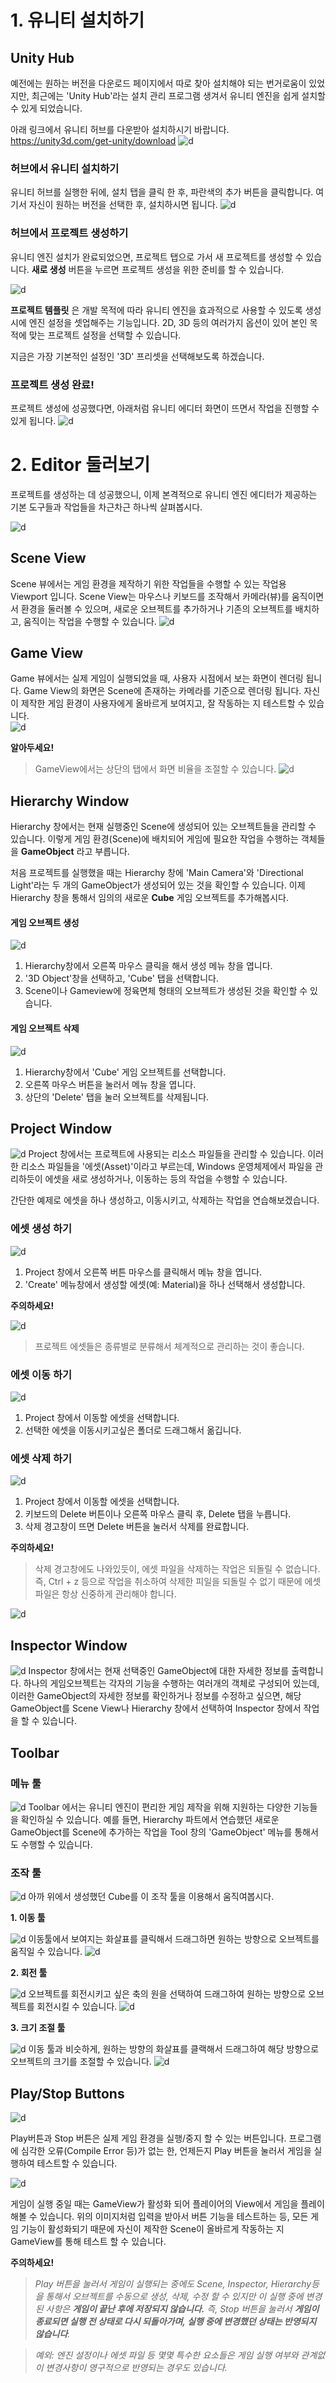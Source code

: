 # 1. 유니티  설치하기

## Unity Hub
예전에는 원하는 버전을 다운로드 페이지에서 따로 찾아 설치해야 되는 번거로움이 있었지만,
최근에는 'Unity Hub'라는 설치 관리 프로그램 생겨서 유니티 엔진을 쉽게 설치할 수 있게 되었습니다.

아래 링크에서 유니티 허브를 다운받아 설치하시기 바랍니다.
https://unity3d.com/get-unity/download
![d](images/Unity_Hub_Install_Page.PNG)

### 허브에서 유니티 설치하기
유니티 허브를 실행한 뒤에, 설치 탭을 클릭 한 후, 파란색의 추가 버튼을 클릭합니다.
여기서 자신이 원하는 버전을 선택한 후, 설치하시면 됩니다.
![d](images/hub_install.PNG)

### 허브에서 프로젝트 생성하기
유니티 엔진 설치가 완료되었으면, 프로젝트 탭으로 가서 새 프로젝트를 생성할 수 있습니다.
**새로 생성** 버튼을 누르면 프로젝트 생성을 위한 준비를 할 수 있습니다.

![d](images/unity_project_create.PNG)

**프로젝트 템플릿** 은 개발 목적에 따라 유니티 엔진을 효과적으로 사용할 수 있도록 생성시에 엔진 설정을 셋업해주는 기능입니다. 2D, 3D 등의 여러가지 옵션이 있어 본인 목적에 맞는 프로젝트 설정을 선택할 수 있습니다.

지금은 가장 기본적인 설정인 '3D' 프리셋을 선택해보도록 하겠습니다.

### 프로젝트 생성 완료!
프로젝트 생성에 성공했다면, 아래처럼 유니티 에디터 화면이 뜨면서 작업을 진행할 수 있게  됩니다.
![d](images/after_project_create.PNG)

# 2. Editor 둘러보기
프로젝트를 생성하는 데 성공했으니, 이제 본격적으로 유니티 엔진 에디터가 제공하는 기본 도구들과 작업들을 차근차근 하나씩 살펴봅시다.

![d](images/1_Editor.png)


## Scene View
Scene 뷰에서는 게임 환경을 제작하기 위한 작업들을 수행할 수 있는 작업용 Viewport 입니다. Scene View는 마우스나 키보드를 조작해서 카메라(뷰)를 움직이면서 환경을 둘러볼 수 있으며, 새로운 오브젝트를 추가하거나 기존의 오브젝트를 배치하고, 움직이는 작업을 수행할 수 있습니다.
![d](images/1_SceneView.gif)


## Game View
Game 뷰에서는 실제 게임이 실행되었을 때, 사용자 시점에서 보는 화면이 렌더링 됩니다. Game View의 화면은 Scene에 존재하는 카메라를 기준으로 렌더링 됩니다. 자신이 제작한 게임 환경이 사용자에게 올바르게 보여지고, 잘 작동하는 지 테스트할 수 있습니다.  
![d](images/1_GameView.gif)

**알아두세요!**
> GameView에서는 상단의 탭에서 화면 비율을 조절할 수 있습니다.
![d](images/1_GameViewRatio.png)

## Hierarchy Window
Hierarchy 창에서는 현재 실행중인 Scene에 생성되어 있는 오브젝트들을 관리할 수 있습니다. 이렇게 게임 환경(Scene)에 배치되어 게임에 필요한 작업을 수행하는 객체들을 **GameObject** 라고 부릅니다.

처음 프로젝트를 실행했을 때는 Hierarchy 창에 'Main Camera'와  'Directional Light'라는 두 개의 GameObject가 생성되어 있는 것을 확인할 수 있습니다. 이제 Hierarchy 창을 통해서 임의의 새로운 **Cube** 게임 오브젝트를 추가해봅시다.

#### 게임 오브젝트 생성
![d](images/1_CreateObject.gif)
1. Hierarchy창에서 오른쪽 마우스 클릭을 해서 생성 메뉴 창을 엽니다.
2. '3D Object'창을 선택하고, 'Cube' 탭을 선택합니다.
3. Scene이나 Gameview에 정육면체 형태의 오브젝트가 생성된 것을 확인할 수 있습니다.

#### 게임 오브젝트 삭제
![d](images/1_DeleteObject.gif)
1. Hierarchy창에서 'Cube' 게임 오브젝트를 선택합니다.
2. 오른쪽 마우스 버튼을 눌러서 메뉴 창을 엽니다.
3. 상단의 'Delete' 탭을 눌러 오브젝트를 삭제됩니다.

## Project Window
![d](images/1_ProjectWindow.png)
Project 창에서는 프로젝트에 사용되는 리소스 파일들을 관리할 수 있습니다. 이러한 리소스 파일들을 '에셋(Asset)'이라고 부르는데, Windows 운영체제에서 파일을 관리하듯이 에셋을 새로 생성하거나, 이동하는 등의 작업을 수행할 수 있습니다.

간단한 예제로 에셋을 하나 생성하고, 이동시키고, 삭제하는 작업을 연습해보겠습니다.

### 에셋 생성 하기
![d](images/1_CreateAsset.gif)
1. Project 창에서 오른쪽 버튼 마우스를 클릭해서 메뉴 창을 엽니다.
2. 'Create' 메뉴창에서 생성할 에셋(예: Material)을 하나 선택해서 생성합니다.

**주의하세요!**

  ![d](images/1_AssetManage.png)
> 프로젝트 에셋들은 종류별로 분류해서 체계적으로 관리하는 것이 좋습니다.


### 에셋 이동 하기
![d](images/1_MoveAsset.gif)
1. Project 창에서 이동할 에셋을 선택합니다.
2. 선택한 에셋을 이동시키고싶은 폴더로 드래그해서 옮깁니다.

### 에셋 삭제 하기
![d](images/1_DeleteAsset.gif)
1. Project 창에서 이동할 에셋을 선택합니다.
2. 키보드의 Delete 버튼이나 오른쪽 마우스 클릭 후, Delete 탭을 누릅니다.
3. 삭제 경고창이 뜨면 Delete 버튼을 눌러서 삭제를 완료합니다.


**주의하세요!**
> 삭제 경고창에도 나와있듯이, 에셋 파일을 삭제하는 작업은 되돌릴 수 없습니다. 즉, Ctrl + z 등으로 작업을 취소하여 삭제한 피일을 되돌릴 수 없기 때문에 에셋 파일은 항상 신중하게 관리해야 합니다.

![d](images/1_DeleteWarning.png)


## Inspector Window
![d](images/1_Inspector.gif)
Inspector 창에서는 현재 선택중인 GameObject에 대한 자세한 정보를 출력합니다. 하나의 게임오브젝트는 각자의 기능을 수행하는 여러개의 객체로 구성되어 있는데, 이러한 GameObject의 자세한 정보를 확인하거나 정보를 수정하고 싶으면, 해당 GameObject를 Scene View나 Hierarchy 창에서 선택하여 Inspector 창에서 작업을 할 수 있습니다.


## Toolbar
### 메뉴 툴

![d](images/1_ToolWindow.PNG)
Toolbar 에서는 유니티 엔진이 편리한 게임 제작을 위해 지원하는 다양한 기능들을 확인하실 수 있습니다. 예를 들면, Hierarchy 파트에서 연습했던 새로운 GameObject를 Scene에 추가하는 작업을 Tool 창의 'GameObject' 메뉴를 통해서도 수행할 수 있습니다.

### 조작 툴
![d](images/1_Toolbar.PNG)
아까 위에서 생성했던 Cube를 이 조작 툴을 이용해서 움직여봅시다.

**1. 이동 툴**

![d](images/1_MoveTool.PNG)
이동툴에서 보여지는 화살표를 클릭해서 드래그하면 원하는 방향으로 오브젝트를 움직일 수 있습니다.
![d](images/1_MoveTool.gif)

**2. 회전 툴**

![d](images/1_RotTool.PNG)
오브젝트를 회전시키고 싶은 축의 원을 선택하여 드래그하여 원하는 방향으로 오브젝트를 회전시킬 수 있습니다.
![d](images/1_RotTool.gif)

**3. 크기 조절 툴**

![d](images/1_ScaleTool.PNG)
이동 툴과 비슷하게, 원하는 방향의 화살표를 클랙해서 드래그하여 해당 방향으로 오브젝트의 크기를 조절할 수 있습니다.
![d](images/1_ScaleTool.gif)



## Play/Stop Buttons
![d](images/1_PlayButtons.PNG)

Play버튼과 Stop 버튼은 실제 게임 환경을 실행/중지 할 수 있는 버튼입니다. 프로그램에 심각한 오류(Compile Error 등)가 없는 한, 언제든지 Play 버튼을 눌러서 게임을 실행하여 테스트할 수 있습니다.

![d](images/1_PlayButton.gif)

게임이 실행 중일 때는 GameView가 활성화 되어 플레이어의 View에서 게임을 플레이해볼 수 있습니다. 위의 이미지처럼 입력을 받아서 버튼 기능을 테스트하는 등, 모든 게임 기능이 활성화되기 때문에 자신이 제작한 Scene이 올바르게 작동하는 지 GameView를 통해 테스트 할 수 있습니다.


**주의하세요!**

> _Play 버튼을 눌러서 게임이 실행되는 중에도 Scene, Inspector, Hierarchy등을 통해서 오브젝트를 수동으로 생성, 삭제, 수정 할 수 있지만 이 실행 중에 변경된 사항은 **게임이 끝난 후에 저장되지 않습니다.** 즉, Stop 버튼을 눌러서 **게임이 종료되면 실행 전 상태로 다시 되돌아가며, 실행 중에 변경했던 상태는 반영되지 않습니다**._

> _예외: 엔진 설정이나 에셋 파일 등 몇몇 특수한 요소들은 게임 실행 여부와 관계없이 변경사항이 영구적으로 반영되는 경우도 있습니다._
